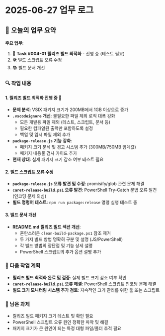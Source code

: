 # 2025-06-27 업무 로그

## 👋 오늘의 업무 요약

**주요 업무**: 
1. 🔄 **Task #004-01 릴리즈 빌드 최적화** - 진행 중 (테스트 필요)
2. 🛠️ 빌드 스크립트 오류 수정
3. 📚 빌드 문서 개선

### 🔍 작업 내용

#### 1. **릴리즈 빌드 최적화 진행 중** 🔄
   - **문제 분석**: VSIX 패키지 크기가 200MB에서 1GB 이상으로 증가
   - **`.vscodeignore` 개선**: 불필요한 파일 제외 로직 대폭 강화
     - 모든 개발용 파일 제외 (테스트, 스크립트, 문서 등)
     - 필요한 컴파일된 출력만 포함하도록 설정
     - 백업 및 임시 파일 제외 추가
   - **`package-release.js` 기능 강화**: 
     - 패키지 크기 분석 및 경고 시스템 추가 (300MB/750MB 임계값)
     - 패키지 내용물 검사 가이드 추가
   - **현재 상태**: 실제 패키지 크기 감소 여부 테스트 필요

#### 2. **빌드 스크립트 오류 수정**
   - **`package-release.js` 오류 발견 및 수정**: promisify/glob 관련 문제 해결
   - **`caret-release-build.ps1` 오류 발견**: PowerShell Try-Catch 문법 오류 발견 (인코딩 문제 의심)
   - **빌드 명령어 테스트**: `npm run package:release` 명령 실행 테스트 중

#### 3. **빌드 문서 개선**
   - **README.md 릴리즈 빌드 섹션 개선**:
     - 혼란스러운 `clean-build-package.ps1` 참조 제거
     - 두 가지 빌드 방법 명확히 구분 및 설명 (JS/PowerShell)
     - 각 빌드 방법의 장단점 및 기능 상세 설명
     - PowerShell 스크립트의 추가 옵션 설명 추가

### 📝 다음 작업 계획
   - **릴리즈 빌드 최적화 완료 및 검증**: 실제 빌드 크기 감소 여부 확인
   - **`caret-release-build.ps1` 오류 해결**: PowerShell 스크립트 인코딩 문제 해결
   - **빌드 크기 모니터링 시스템 추가 검토**: 지속적인 크기 관리를 위한 툴 또는 스크립트

### 🚧 남은 과제
   - 릴리즈 빌드 패키지 크기 테스트 및 확인 필요
   - PowerShell 스크립트 오류 원인 정확한 파악 및 해결
   - 패키지 크기가 큰 원인이 되는 특정 대형 파일/폴더 추적 필요
